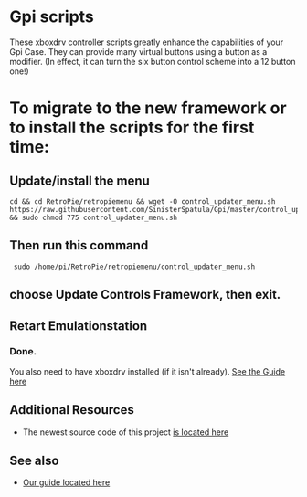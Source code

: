 # Gpi scripts

These xboxdrv controller scripts greatly enhance the capabilities of your Gpi Case.  They can provide many virtual buttons using a button as a modifier.  (In effect, it can turn the six button control scheme into a 12 button one!)

# To migrate to the new framework or to install the scripts for the first time:

## Update/install the menu

```shell
cd && cd RetroPie/retropiemenu && wget -O control_updater_menu.sh  https://raw.githubusercontent.com/SinisterSpatula/Gpi/master/control_updater_menu.sh && sudo chmod 775 control_updater_menu.sh
```

## Then run this command

```shell
 sudo /home/pi/RetroPie/retropiemenu/control_updater_menu.sh
```
## choose Update Controls Framework, then exit.

## Retart Emulationstation

### Done.

You also need to have xboxdrv installed (if it isn't already).  [See the Guide here](https://sinisterspatula.github.io/SuperRetropieGuides/Controls_Updater_Menu)

## Additional Resources

* The newest source code of this project [is located here](https://github.com/SinisterSpatula/Gpi2/)

## See also

* [Our guide located here](https://sinisterspatula.github.io/SuperRetropieGuides/Controls_Updater_Menu)
